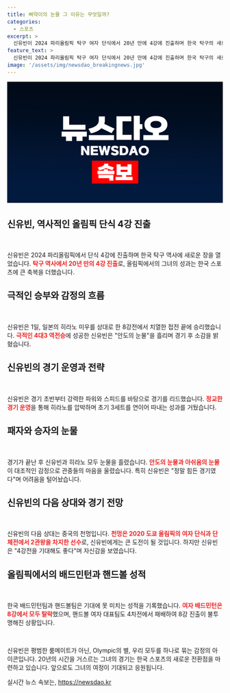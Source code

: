 ```yaml
---
title: 삐약이의 눈물 그 이유는 무엇일까?
categories:
  - 스포츠
excerpt: >
  신유빈이 2024 파리올림픽 탁구 여자 단식에서 20년 만에 4강에 진출하며 한국 탁구의 새로운 역사를 썼다. 극적인 역전승으로 일본의 강적 히라노 미우를 제압한 신유빈은 아직 끝난 게 아니다라고 각오를 다졌다.
feature_text: >
  신유빈이 2024 파리올림픽 탁구 여자 단식에서 20년 만에 4강에 진출하며 한국 탁구의 새로운 역사를 썼다. 극적인 역전승으로 일본의 강적 히라노 미우를 제압한 신유빈은 아직 끝난 게 아니다라고 각오를 다졌다.
image: '/assets/img/newsdao_breakingnews.jpg'
---
```


<p><img src="/assets/img/newsdao_breakingnews.jpg" alt="implanttips 속보" /></p>

<h2 data-ke-size="size26">신유빈, 역사적인 올림픽 단식 4강 진출</h2>

<p data-ke-size="size16">&nbsp;</p>

<p>신유빈은 2024 파리올림픽에서 단식 4강에 진출하며 한국 탁구 역사에 새로운 장을 열었습니다. <b><span style="color: #ee2323;">탁구 역사에서 20년 만의 4강 진출</span></b>로, 올림픽에서의 그녀의 성과는 한국 스포츠에 큰 축복을 더했습니다.</p>

<h2 data-ke-size="size26">극적인 승부와 감정의 흐름</h2>

<p data-ke-size="size16">&nbsp;</p>

<p>신유빈은 1일, 일본의 히라노 미우를 상대로 한 8강전에서 치열한 접전 끝에 승리했습니다. <b><span style="color: #ee2323;">극적인 4대3 역전승</span></b>에 성공한 신유빈은 "안도의 눈물"을 흘리며 경기 후 소감을 밝혔습니다.</p>

<h2 data-ke-size="size26">신유빈의 경기 운영과 전략</h2>

<p data-ke-size="size16">&nbsp;</p>

<p>신유빈은 경기 초반부터 강력한 파워와 스피드를 바탕으로 경기를 리드했습니다. <b><span style="color: #ee2323;">정교한 경기 운영</span></b>을 통해 히라노를 압박하며 초기 3세트를 연이어 따내는 성과를 거뒀습니다.</p>

<h2 data-ke-size="size26">패자와 승자의 눈물</h2>

<p data-ke-size="size16">&nbsp;</p>

<p>경기가 끝난 후 신유빈과 히라노 모두 눈물을 흘렸습니다. <b><span style="color: #ee2323;">안도의 눈물과 아쉬움의 눈물</span></b>이 대조적인 감정으로 관중들의 마음을 울렸습니다. 특히 신유빈은 "정말 힘든 경기였다"며 어려움을 털어놨습니다.</p>

<h2 data-ke-size="size26">신유빈의 다음 상대와 경기 전망</h2>

<p data-ke-size="size16">&nbsp;</p>

<p>신유빈의 다음 상대는 중국의 천멍입니다. <b><span style="color: #ee2323;">천멍은 2020 도쿄 올림픽의 여자 단식과 단체전에서 2관왕을 차지한 선수</span></b>로, 신유빈에게는 큰 도전이 될 것입니다. 하지만 신유빈은 "4강전을 기대해도 좋다"며 자신감을 보였습니다.</p>

<h2 data-ke-size="size26">올림픽에서의 배드민턴과 핸드볼 성적</h2>

<p data-ke-size="size16">&nbsp;</p>

<p>한국 배드민턴팀과 핸드볼팀은 기대에 못 미치는 성적을 기록했습니다. <b><span style="color: #ee2323;">여자 배드민턴은 8강에서 모두 탈락</span></b>했으며, 핸드볼 여자 대표팀도 4차전에서 패배하여 8강 진출이 불투명해진 상황입니다.</p>

<p data-ke-size="size16">&nbsp;</p>

<p>신유빈은 평범한 룸메이트가 아닌, Olympic의 별, 우리 모두를 하나로 묶는 감정의 아이콘입니다. 20년의 시간을 거스르는 그녀의 경기는 한국 스포츠의 새로운 전환점을 마련하고 있습니다. 앞으로도 그녀의 여정이 기대되고 응원됩니다.</p>
실시간 뉴스 속보는, <a href="https://newsdao.kr" rel="dofollow">https://newsdao.kr</a>


